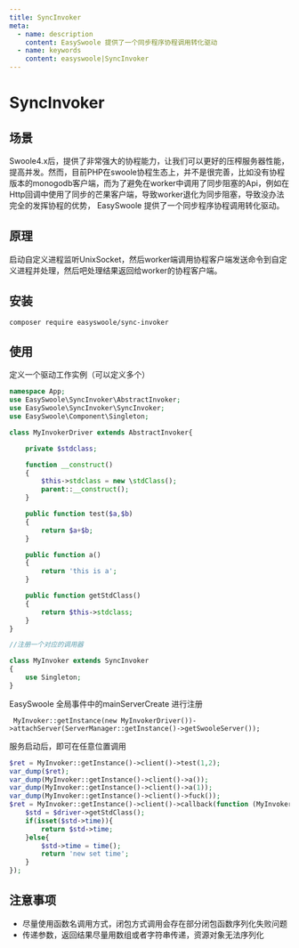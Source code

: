 ```yaml
---
title: SyncInvoker
meta:
  - name: description
    content: EasySwoole 提供了一个同步程序协程调用转化驱动
  - name: keywords
    content: easyswoole|SyncInvoker
---
```

# SyncInvoker

## 场景

Swoole4.x后，提供了非常强大的协程能力，让我们可以更好的压榨服务器性能，提高并发。然而，目前PHP在swoole协程生态上，并不是很完善，比如没有协程版本的monogodb客户端，而为了避免在worker中调用了同步阻塞的Api，例如在Http回调中使用了同步的芒果客户端，导致worker退化为同步阻塞，导致没办法完全的发挥协程的优势，
EasySwoole 提供了一个同步程序协程调用转化驱动。

## 原理

启动自定义进程监听UnixSocket，然后worker端调用协程客户端发送命令到自定义进程并处理，然后吧处理结果返回给worker的协程客户端。

## 安装

```
composer require easyswoole/sync-invoker
```

## 使用

定义一个驱动工作实例（可以定义多个）

```php
namespace App;
use EasySwoole\SyncInvoker\AbstractInvoker;
use EasySwoole\SyncInvoker\SyncInvoker;
use EasySwoole\Component\Singleton;

class MyInvokerDriver extends AbstractInvoker{

    private $stdclass;

    function __construct()
    {
        $this->stdclass = new \stdClass();
        parent::__construct();
    }

    public function test($a,$b)
    {
        return $a+$b;
    }

    public function a()
    {
        return 'this is a';
    }

    public function getStdClass()
    {
        return $this->stdclass;
    }
}

//注册一个对应的调用器

class MyInvoker extends SyncInvoker
{
    use Singleton;
}
```

EasySwoole 全局事件中的mainServerCreate 进行注册
```
 MyInvoker::getInstance(new MyInvokerDriver())->attachServer(ServerManager::getInstance()->getSwooleServer());
```

服务启动后，即可在任意位置调用
```php
$ret = MyInvoker::getInstance()->client()->test(1,2);
var_dump($ret);
var_dump(MyInvoker::getInstance()->client()->a());
var_dump(MyInvoker::getInstance()->client()->a(1));
var_dump(MyInvoker::getInstance()->client()->fuck());
$ret = MyInvoker::getInstance()->client()->callback(function (MyInvokerDriver $driver){
    $std = $driver->getStdClass();
    if(isset($std->time)){
        return $std->time;
    }else{
        $std->time = time();
        return 'new set time';
    }
});
```

## 注意事项

- 尽量使用函数名调用方式，闭包方式调用会存在部分闭包函数序列化失败问题
- 传递参数，返回结果尽量用数组或者字符串传递，资源对象无法序列化
